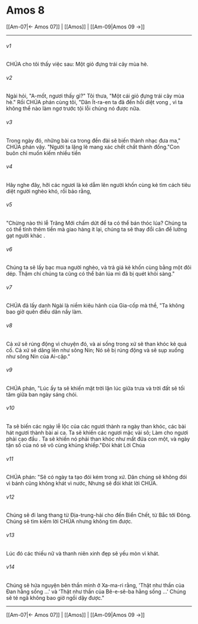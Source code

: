 # Amos 8

[[Am-07|← Amos 07]] | [[Amos]] | [[Am-09|Amos 09 →]]
***



###### v1 
CHÚA cho tôi thấy việc sau: Một giỏ đựng trái cây mùa hè. 

###### v2 
Ngài hỏi, "A-mốt, ngươi thấy gì?" Tôi thưa, "Một cái giỏ đựng trái cây mùa hè." Rồi CHÚA phán cùng tôi, "Dân Ít-ra-en ta đã đến hồi diệt vong , vì ta không thể nào làm ngơ trước tội lỗi chúng nó được nữa. 

###### v3 
Trong ngày đó, những bài ca trong đền đài sẽ biến thành nhạc đưa ma," CHÚA phán vậy. "Người ta lặng lẽ mang xác chết chất thành đống."Con buôn chỉ muốn kiếm nhiều tiền 

###### v4 
Hãy nghe đây, hỡi các ngươi là kẻ dẫm lên người khốn cùng kẻ tìm cách tiêu diệt người nghèo khó, rồi bảo rằng, 

###### v5 
"Chừng nào thì lễ Trăng Mới chấm dứt để ta có thể bán thóc lúa? Chúng ta có thể tính thêm tiền mà giao hàng ít lại, chúng ta sẽ thay đổi cân để lường gạt người khác . 

###### v6 
Chúng ta sẽ lấy bạc mua người nghèo, và trả giá kẻ khốn cùng bằng một đôi dép. Thậm chí chúng ta cũng có thể bán lúa mì đã bị quét khỏi sàng." 

###### v7 
CHÚA đã lấy danh Ngài là niềm kiêu hãnh của Gia-cốp mà thề, "Ta không bao giờ quên điều dân nầy làm. 

###### v8 
Cả xứ sẽ rúng động vì chuyện đó, và ai sống trong xứ sẽ than khóc kẻ quá cố. Cả xứ sẽ dâng lên như sông Nin; Nó sẽ bị rúng động và sẽ sụp xuống như sông Nin của Ai-cập." 

###### v9 
CHÚA phán, "Lúc ấy ta sẽ khiến mặt trời lặn lúc giữa trưa và trời đất sẽ tối tăm giữa ban ngày sáng chói. 

###### v10 
Ta sẽ biến các ngày lễ lộc của các ngươi thành ra ngày than khóc, các bài hát ngươi thành bài ai ca. Ta sẽ khiến các ngươi mặc vải sô; Làm cho ngươi phải cạo đầu . Ta sẽ khiến nó phải than khóc như mất đứa con một, và ngày tận số của nó sẽ vô cùng khủng khiếp."Đói khát Lời Chúa 

###### v11 
CHÚA phán: "Sẽ có ngày ta tạo đói kém trong xứ. Dân chúng sẽ không đói vì bánh cũng không khát vì nước, Nhưng sẽ đói khát lời CHÚA. 

###### v12 
Chúng sẽ đi lang thang từ Địa-trung-hải cho đến Biển Chết, từ Bắc tới Đông. Chúng sẽ tìm kiếm lời CHÚA nhưng không tìm được. 

###### v13 
Lúc đó các thiếu nữ và thanh niên xinh đẹp sẽ yếu mòn vì khát. 

###### v14 
Chúng sẽ hứa nguyện bên thần mình ở Xa-ma-ri rằng, 'Thật như thần của Đan hằng sống …' và 'Thật như thần của Bê-e-sê-ba hằng sống …' Chúng sẽ té ngã không bao giờ ngồi dậy được."

***
[[Am-07|← Amos 07]] | [[Amos]] | [[Am-09|Amos 09 →]]
